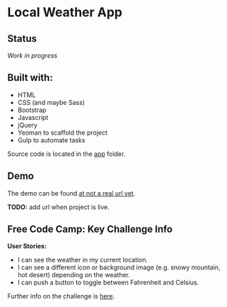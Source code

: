 # Local Weather App

## Status
*Work in progress*

## Built with:
- HTML
- CSS (and maybe Sass)
- Bootstrap
- Javascript
- jQuery
- Yeoman to scaffold the project
- Gulp to automate tasks

Source code is located in the [app](https://github.com/cubiio/fccfe-localWeather/tree/master/app) folder.

## Demo
The demo can be found [at not a real url yet](url). 

**TODO:** add url when project is live.

## Free Code Camp: Key Challenge Info
**User Stories:**

- I can see the weather in my current location.
- I can see a different icon or background image (e.g. snowy mountain, hot desert) depending on the weather.
- I can push a button to toggle between Fahrenheit and Celsius.

Further info on the challenge is [here](https://www.freecodecamp.com/challenges/show-the-local-weather).



